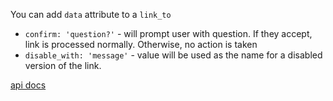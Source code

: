 You can add `data` attribute to a `link_to`  
- `confirm: 'question?'` - will prompt user with question. If they accept, link is processed normally. Otherwise, no action is taken
- `disable_with: 'message'` - value will be used as the name for a disabled version of the link.   


[api docs](https://apidock.com/rails/ActionView/Helpers/UrlHelper/link_to)
